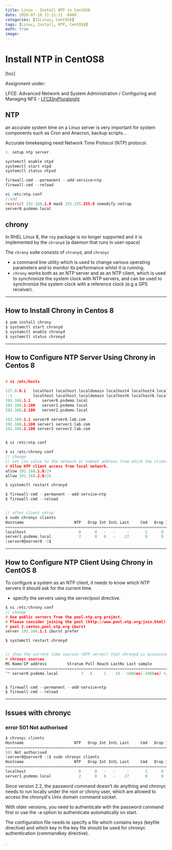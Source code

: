 ```yaml
---
title: Linux - Install NTP in CentOS8
date: 2020-07-16 11:11:11 -0400
categories: [31Linux, CentOS8]
tags: [Linux, Install, NTP, CentOS8]
math: true
image:
---
```



# Install NTP in CentOS8

[toc]

Assignment under:

LFCE: Advanced Network and System Administration / Configuring and Managing NFS - [LFCEbyPluralsight](https://app.pluralsight.com/library/courses/advanced-network-system-administration-lfce/table-of-contents)

## NTP

an accurate system time on a Linux server is very important for system components such as Cron and Anacron, backup scripts...

Accurate timekeeping need Network Time Protocol (NTP) protocol.

```c
1. setup ntp server.

systemctl enable ntpd
systemctl start ntpd
systemctl status ntpsd

firewall-cmd --permanent --add-service=ntp
firewall-cmd --reload

vi /etc/ntp.conf
//add
restrict 192.168.1.0 mask 255.255.255.0 nomodify notrap
server0.psdemo.local
```

## chrony

In RHEL Linux 8, the `ntp` package is no longer supported and it is implemented by the `chronyd` (a daemon that runs in user-space)

The `chrony` suite consists of `chronyd`, and `chronyc`
- a command line utility which is used to change various operating parameters and to monitor its performance whilst it is running.
- `chrony` works both as an NTP server and as an NTP client, which is used to synchronize the system clock with NTP servers, and can be used to synchronize the system clock with a reference clock (e.g a GPS receiver).

---

## How to Install Chrony in Centos 8


```c
$ yum install chrony
$ systemctl start chronyd
$ systemctl enable chronyd
$ systemctl status chronyd
```

---

## How to Configure NTP Server Using Chrony in Centos 8

```c

# vi /etc/hosts

127.0.0.1   localhost localhost.localdomain localhost4 localhost4.localdomain4
::1         localhost localhost.localdomain localhost6 localhost6.localdomain6
192.168.1.1     server0.psdemo.local
192.168.1.100   server1.psdemo.local
192.168.2.100   server2.psdemo.local

192.168.1.1 server0 server0.lab.com
192.168.1.100 server1 server1.lab.com
192.168.2.100 server2 server2.lab.com


$ vi /etc/ntp.conf

$ vi /etc/chrony.conf
// change
// set its value to the network or subnet address from which the clients are allowed to connect.
# Allow NTP client access from local network.
allow 192.168.1.0/24
allow 192.168.2.0/25

$ systemctl restart chronyd

$ firewall-cmd --permanent --add-service=ntp
$ firewall-cmd --reload


// after client setup
$ sudo chronyc clients
Hostname                      NTP   Drop Int IntL Last     Cmd   Drop Int  Last
===============================================================================
localhost                       0      0   -   -     -       1      0   -   142
server1.psdemo.local            2      0   6   -    27       0      0   -     -
[server0@server0 ~]$

```

---

## How to Configure NTP Client Using Chrony in CentOS 8

To configure a system as an NTP client, it needs to know which NTP servers it should ask for the current time.
- specify the servers using the server/pool directive.


```c
$ vi /etc/chrony.conf
// change
# Use public servers from the pool.ntp.org project.
# Please consider joining the pool (http://www.pool.ntp.org/join.html).
# pool 2.centos.pool.ntp.org iburst
server 192.168.1.1 iburst prefer

$ systemctl restart chronyd


// show the current time sources (NTP server) that chronyd is accessing,
# chronyc sources
MS Name/IP address         Stratum Poll Reach LastRx Last sample
===============================================================================
^* server0.psdemo.local          3   6     1    19  -1066us[-1066us] +/-   68ms


$ firewall-cmd --permanent --add-service=ntp
$ firewall-cmd --reload
```

---

## Issues with chronyc

### error 501 Not authorised

```c
$ chronyc clients
Hostname                      NTP   Drop Int IntL Last     Cmd   Drop Int  Last
===============================================================================
501 Not authorised
[server0@server0 ~]$ sudo chronyc clients
Hostname                      NTP   Drop Int IntL Last     Cmd   Drop Int  Last
===============================================================================
localhost                       0      0   -   -     -       1      0   -   142
server1.psdemo.local            2      0   6   -    27       0      0   -     -
```



Since version 2.2, the password command doesn’t do anything and chronyc needs to run locally under the root or chrony user, which are allowed to access the chronyd's Unix domain command socket.

With older versions, you need to authenticate with the password command first or use the -a option to authenticate automatically on start.

The configuration file needs to specify a file which contains keys (keyfile directive) and which key in the key file should be used for chronyc authentication (commandkey directive).










.
